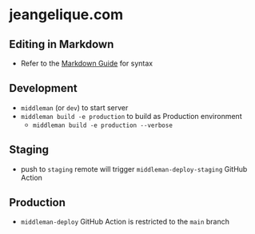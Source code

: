 # jeangelique.com

## Editing in Markdown

- Refer to the [Markdown Guide](https://www.markdownguide.org/basic-syntax) for syntax

## Development

- `middleman` (or `dev`) to start server
- `middleman build -e production` to build as Production environment
  - `middleman build -e production --verbose`

## Staging

- push to `staging` remote will trigger `middleman-deploy-staging` GitHub Action

## Production

- `middleman-deploy` GitHub Action is restricted to the `main` branch
